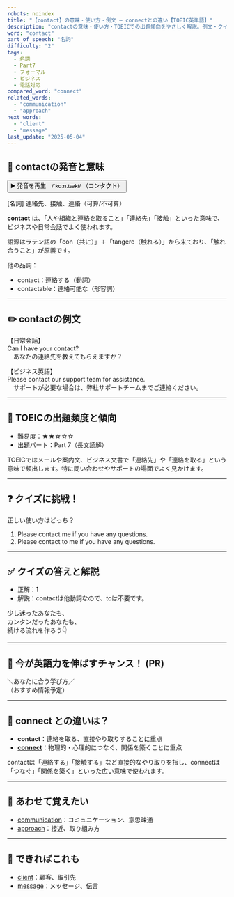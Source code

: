 ```yaml
---
robots: noindex
title: "【contact】の意味・使い方・例文 ― connectとの違い【TOEIC英単語】"
description: "contactの意味・使い方・TOEICでの出題傾向をやさしく解説。例文・クイズ付きでconnectとの違いもわかりやすく学べます。"
word: "contact"
part_of_speech: "名詞"
difficulty: "2"
tags:
  - 名詞
  - Part7
  - フォーマル
  - ビジネス
  - 電話対応
compared_word: "connect"
related_words:
  - "communication"
  - "approach"
next_words:
  - "client"
  - "message"
last_update: "2025-05-04"
---
```


## 🔰 contactの発音と意味

<button class="play-audio" onclick="playTTS('contact')">
  <span class="play-audio-main">
    ▶️ 発音を再生　/ˈkɑːn.tækt/
  </span>
  <span class="play-audio-sub">
    （コンタクト）
  </span>
</button>

[名詞] 連絡先、接触、連絡（可算/不可算）

**contact** は、「人や組織と連絡を取ること」「連絡先」「接触」といった意味で、ビジネスや日常会話でよく使われます。

語源はラテン語の「con（共に）」＋「tangere（触れる）」から来ており、「触れ合うこと」が原義です。

他の品詞：  
- contact：連絡する（動詞）
- contactable：連絡可能な（形容詞）

---

## ✏️ contactの例文

【日常会話】  
Can I have your contact?  
　あなたの連絡先を教えてもらえますか？

【ビジネス英語】  
Please contact our support team for assistance.  
　サポートが必要な場合は、弊社サポートチームまでご連絡ください。

---

## 🎯 TOEICの出題頻度と傾向

- 難易度：★★☆☆☆
- 出題パート：Part 7（長文読解）

TOEICではメールや案内文、ビジネス文書で「連絡先」や「連絡を取る」という意味で頻出します。特に問い合わせやサポートの場面でよく見かけます。

---

## ❓ クイズに挑戦！

正しい使い方はどっち？

1. Please contact me if you have any questions.  
2. Please contact to me if you have any questions.

---

## ✅ クイズの答えと解説

- 正解：**1**
- 解説：contactは他動詞なので、toは不要です。

少し迷ったあなたも、  
カンタンだったあなたも、  
続ける流れを作ろう👇️

---

## 🚀 今が英語力を伸ばすチャンス！ (PR)

<div class="info-center">
＼あなたに合う学び方／<br>  
（おすすめ情報予定）
</div>

---

## 🤔  connect との違いは？

- **contact**：連絡を取る、直接やり取りすることに重点
- **[connect](/connect)**：物理的・心理的につなぐ、関係を築くことに重点

contactは「連絡する」「接触する」など直接的なやり取りを指し、connectは「つなぐ」「関係を築く」といった広い意味で使われます。

---

## 🧩 あわせて覚えたい

- [communication](/communication)：コミュニケーション、意思疎通
- [approach](/approach)：接近、取り組み方

---

## 📖 できればこれも

- [client](/client)：顧客、取引先
- [message](/message)：メッセージ、伝言

<!-- cvid: aid26_bid03 -->
